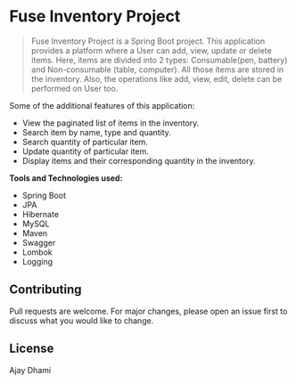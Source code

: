 # Fuse Inventory Project

>Fuse Inventory Project is a Spring Boot project. This application provides a platform where a User can add, view, update or delete items. Here, items are divided into 2 types: Consumable(pen, battery) and Non-consumable (table, computer). All those items are stored in the inventory. Also, the operations like add, view, edit, delete can be performed on User too. 
  
Some of the additional features of this application:
  - View the paginated list of items in the inventory.
  - Search item by name, type and quantity.
  - Search quantity of particular item.
  - Update quantity of particular item.
  - Display items and their corresponding quantity in the inventory.
 
**Tools and Technologies used:**
  - Spring Boot 
  - JPA
  - Hibernate 
  - MySQL
  - Maven
  - Swagger
  - Lombok
  - Logging

## Contributing
Pull requests are welcome. For major changes, please open an issue first to discuss what you would like to change.

## License
Ajay Dhami
